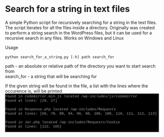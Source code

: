 # Search for a string in text files
A simple Python script for recursively searching for a string in the text files. The script iterates for all the files inside a directory. Originally was created to perform a string search in the WordPress files, but it can be used for a recursive search in any files. Works on Windows and Linux

Usage
```
python search_for_a_string.py [-h] path search_for
```
path - an absolute or relative path of the directory you want to start search from  
search_for - a string that will be searching for

If the given string will be found in the file, a list with the lines where the occurence is, will be printed  
![Search script](image.png)
